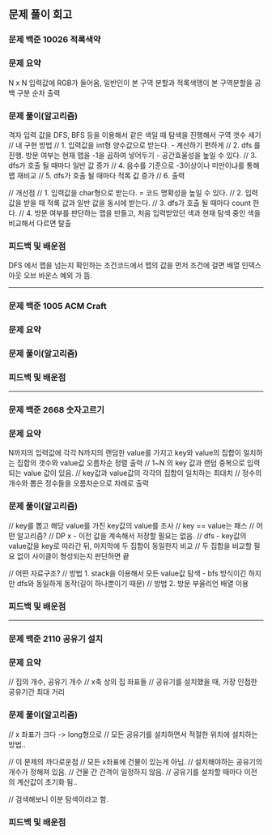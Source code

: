 ## 문제 풀이 회고

### 문제 백준 10026 적록색약

### 문제 요약
N x N 입력값에 RGB가 들어옴,
일반인이 본 구역 분할과 적록색맹이 본 구역분할을 공백 구분 순차 출력

### 문제 풀이(알고리즘)
격자 입력 값을 DFS, BFS 등을 이용해서 같은 색일 때 탐색을 진행해서 구역 갯수 세기
// 내 구현 방법
// 1. 입력값을 int형 양수값으로 받는다. - 계산하기 편하게
// 2. dfs 를 진행. 방문 여부는 현재 맵을 -1을 곱하여 넣어두기 - 공간효울성을 높일 수 있다.
// 3. dfs가 호출 될 때마다 일반 값 증가
// 4. 음수를 기준으로 -3이상이나 미만이냐를 통해 맵 재비교
// 5. dfs가 호출 될 때마다 적록 값 증가
// 6. 출력

// 개선점
// 1. 입력값을 char형으로 받는다. = 코드 명확성을 높일 수 있다.
// 2. 입력값을 받을 때 적록 값과 일반 값을 동시에 받는다.
// 3. dfs가 호출 될 때마다 count 한다.
// 4. 방문 여부를 판단하는 맵을 만들고, 처음 입력받았던 색과 현재 탐색 중인 색을 비교해서 다르면 탈출

### 피드백 및 배운점

DFS 에서 맵을 넘는지 확인하는 조건코드에서 맵의 값을 먼저 조건에 걸면 배열 인덱스 아웃 오브 바운스 예외 가 뜸.

---
### 문제 백준 1005 ACM Craft

### 문제 요약

### 문제 풀이(알고리즘)

### 피드백 및 배운점

---
### 문제 백준 2668 숫자고르기 

### 문제 요약
N까지의 입력값에 각각 N까지의 랜덤한 value를 가지고 key와 value의 집합이 일치하는 집합의 갯수와 value값 오름차순 정렬 출력
// 1~N 의 key 값과 랜덤 중복으로 입력되는 value 값이 있음.
// key값과 value값의 각각의 집합이 일치하는 최대치
// 정수의 개수와 뽑은 정수들을 오름차순으로 차례로 출력

### 문제 풀이(알고리즘)
// key를 뽑고 해당 value를 가진 key값의 value를 조사
// key == value는 패스
// 어떤 알고리즘?
// DP x - 이전 값을 계속해서 저장할 필요는 없음.
// dfs - key값의 value값을 key로 따라간 뒤, 마지막에 두 집합이 동일한지 비교
// 두 집합을 비교할 필요 없이 사이클이 형성되는지 판단하면 끝

// 어떤 자료구조?
// 방법 1. stack을 이용해서 모든 value값 탐색 - bfs 방식이긴 하지만 dfs와 동일하게 동작(길이 하나뿐이기 때문)
// 방법 2. 방문 부울리언 배열 이용

### 피드백 및 배운점

---
### 문제 백준 2110 공유기 설치

### 문제 요약
// 집의 개수, 공유기 개수
// x축 상의 집 좌표들
// 공유기를 설치했을 때, 가장 인접한 공유기간 최대 거리

### 문제 풀이(알고리즘)
// x 좌표가 크다 -> long형으로
// 모든 공유기를 설치하면서 적절한 위치에 설치하는 방법..

// 이 문제의 까다로운점
// 모든 x좌표에 건물이 있는게 아님.
// 설치해야하는 공유기의 개수가 정해져 있음.
// 건물 간 간격이 일정하지 않음.
// 공유기를 설치할 때마다 이전의 계산값이 초기화 됨..

// 검색해보니 이분 탐색이라고 함.

### 피드백 및 배운점


